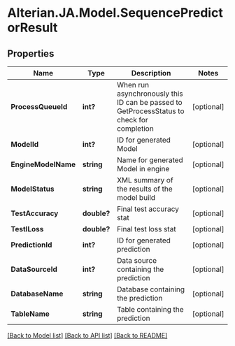# Alterian.JA.Model.SequencePredictorResult

## Properties

Name | Type | Description | Notes
------------ | ------------- | ------------- | -------------
**ProcessQueueId** | **int?** | When run asynchronously this ID can be passed to GetProcessStatus to check for completion | [optional] 
**ModelId** | **int?** | ID for generated Model | [optional] 
**EngineModelName** | **string** | Name for generated Model in engine | [optional] 
**ModelStatus** | **string** | XML summary of the results of the model build | [optional] 
**TestAccuracy** | **double?** | Final test accuracy stat | [optional] 
**TestlLoss** | **double?** | Final test loss stat | [optional] 
**PredictionId** | **int?** | ID for generated prediction | [optional] 
**DataSourceId** | **int?** | Data source containing the prediction | [optional] 
**DatabaseName** | **string** | Database containing the prediction | [optional] 
**TableName** | **string** | Table containing the prediction | [optional] 

[[Back to Model list]](../README.md#documentation-for-models) [[Back to API list]](../README.md#documentation-for-api-endpoints) [[Back to README]](../README.md)

